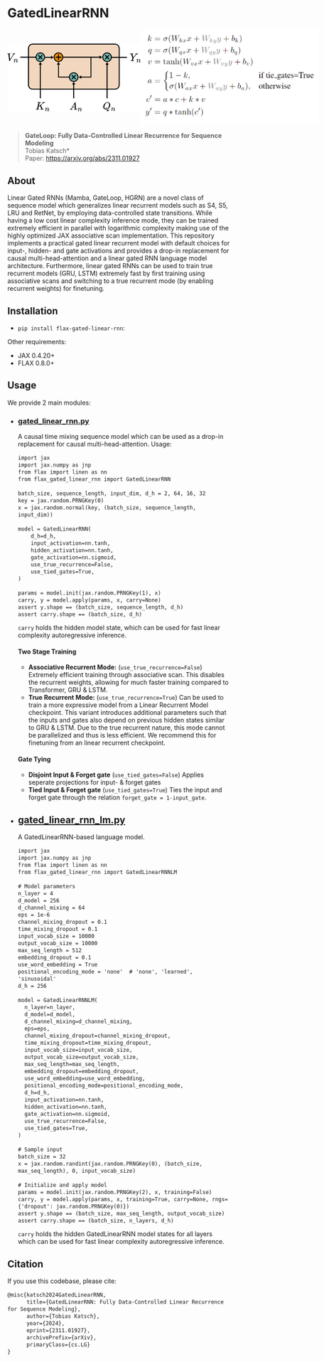 # GatedLinearRNN

<div style="display: flex; justify-content: space-around; align-items: center;">
    <img src="assets/gated_linear_rnn.png" alt="GatedLinearRNN" width="300px"/>
    <img src="assets/eq.png" alt="Equation" width="400px"/>
</div>

> **GateLoop: Fully Data-Controlled Linear Recurrence for Sequence Modeling**\
> Tobias Katsch*\
> Paper: https://arxiv.org/abs/2311.01927
>

## About

Linear Gated RNNs (Mamba, GateLoop, HGRN) are a novel class of sequence model which generalizes linear recurrent 
models such as S4, S5, LRU and RetNet, by employing data-controlled state transitions. 
While having a low cost linear complexity inference mode, they can be trained extremely 
efficient in parallel with logarithmic complexity making use of the highly optimized JAX 
associative scan implementation. This repository implements a practical gated linear recurrent model with default 
choices for input-, hidden- and gate activations and provides a drop-in replacement for causal multi-head-attention 
and a linear gated RNN language model architecture. Furthermore, linear gated RNNs can be used to train true recurrent 
models (GRU, LSTM) extremely fast by first training using associative scans and switching to a true recurrent mode 
(by enabling recurrent weights) for finetuning.

## Installation

- `pip install flax-gated-linear-rnn`:

Other requirements:
- JAX 0.4.20+
- FLAX 0.8.0+

## Usage
We provide 2 main modules:
- ### [gated_linear_rnn.py](flax_gated_linear_rnn/gated_linear_rnn.py)
  A causal time mixing sequence model which can be used as a drop-in replacement for causal multi-head-attention.
  Usage:
  ```
  import jax
  import jax.numpy as jnp
  from flax import linen as nn
  from flax_gated_linear_rnn import GatedLinearRNN
  
  batch_size, sequence_length, input_dim, d_h = 2, 64, 16, 32
  key = jax.random.PRNGKey(0)
  x = jax.random.normal(key, (batch_size, sequence_length, input_dim))
  
  model = GatedLinearRNN(
      d_h=d_h,
      input_activation=nn.tanh,
      hidden_activation=nn.tanh,
      gate_activation=nn.sigmoid,
      use_true_recurrence=False,
      use_tied_gates=True,
  )
  
  params = model.init(jax.random.PRNGKey(1), x)
  carry, y = model.apply(params, x, carry=None)
  assert y.shape == (batch_size, sequence_length, d_h)
  assert carry.shape == (batch_size, d_h)
  ```
  `carry` holds the hidden model state, which can be used for fast linear complexity autoregressive inference.
  #### Two Stage Training
  - **Associative Recurrent Mode:** (`use_true_recurrence=False`) Extremely efficient training through associative scan. This disables the recurrent weights, allowing for much faster training compared to Transformer, GRU & LSTM.
  - **True Recurrent Mode:** (`use_true_recurrence=True`) Can be used to train a more expressive model from a Linear Recurrent Model checkpoint. This variant introduces additional parameters such that the inputs and gates also depend on previous hidden states similar to GRU & LSTM. Due to the true recurrent nature, this mode cannot be parallelized and thus is less efficient. We recommend this for finetuning from an linear recurrent checkpoint.

  #### Gate Tying
  - **Disjoint Input & Forget gate** (`use_tied_gates=False`) Applies seperate projections for input- & forget gates
  - **Tied Input & Forget gate** (`use_tied_gates=True`) Ties the input and forget gate through the relation `forget_gate = 1-input_gate`.


- ## [gated_linear_rnn_lm.py](flax_gated_linear_rnn/language_models/gated_linear_rnn_lm.py)
  A GatedLinearRNN-based language model.
  ```
  import jax
  import jax.numpy as jnp
  from flax import linen as nn
  from flax_gated_linear_rnn import GatedLinearRNNLM
  
  # Model parameters
  n_layer = 4
  d_model = 256
  d_channel_mixing = 64
  eps = 1e-6
  channel_mixing_dropout = 0.1
  time_mixing_dropout = 0.1
  input_vocab_size = 10000
  output_vocab_size = 10000
  max_seq_length = 512
  embedding_dropout = 0.1
  use_word_embedding = True
  positional_encoding_mode = 'none'  # 'none', 'learned', 'sinusoidal'
  d_h = 256
  
  model = GatedLinearRNNLM(
    n_layer=n_layer,
    d_model=d_model,
    d_channel_mixing=d_channel_mixing,
    eps=eps,
    channel_mixing_dropout=channel_mixing_dropout,
    time_mixing_dropout=time_mixing_dropout,
    input_vocab_size=input_vocab_size,
    output_vocab_size=output_vocab_size,
    max_seq_length=max_seq_length,
    embedding_dropout=embedding_dropout,
    use_word_embedding=use_word_embedding,
    positional_encoding_mode=positional_encoding_mode,
    d_h=d_h,
    input_activation=nn.tanh,
    hidden_activation=nn.tanh,
    gate_activation=nn.sigmoid,
    use_true_recurrence=False,
    use_tied_gates=True,
  )
  
  # Sample input
  batch_size = 32
  x = jax.random.randint(jax.random.PRNGKey(0), (batch_size, max_seq_length), 0, input_vocab_size)
  
  # Initialize and apply model
  params = model.init(jax.random.PRNGKey(2), x, training=False)
  carry, y = model.apply(params, x, training=True, carry=None, rngs={'dropout': jax.random.PRNGKey(0)})
  assert y.shape == (batch_size, max_seq_length, output_vocab_size)
  assert carry.shape == (batch_size, n_layers, d_h)
  ```
  `carry` holds the hidden GatedLinearRNN model states for all layers which can be used for fast linear complexity autoregressive inference.

## Citation

If you use this codebase, please cite:
```
@misc{katsch2024GatedLinearRNN,
      title={GatedLinearRNN: Fully Data-Controlled Linear Recurrence for Sequence Modeling}, 
      author={Tobias Katsch},
      year={2024},
      eprint={2311.01927},
      archivePrefix={arXiv},
      primaryClass={cs.LG}
}
```
